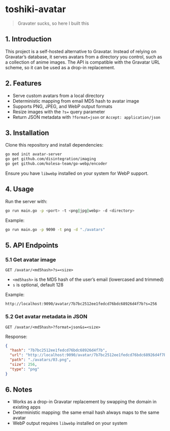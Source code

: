 # toshiki-avatar
> Gravater sucks, so here I built this

## 1. Introduction
This project is a self-hosted alternative to Gravatar. Instead of relying on Gravatar’s database, it serves avatars from a directory you control, such as a collection of anime images. The API is compatible with the Gravatar URL scheme, so it can be used as a drop-in replacement.

## 2. Features
- Serve custom avatars from a local directory
- Deterministic mapping from email MD5 hash to avatar image
- Supports PNG, JPEG, and WebP output formats
- Resize images with the `?s=` query parameter
- Return JSON metadata with `?format=json` or `Accept: application/json`

## 3. Installation
Clone this repository and install dependencies:

```bash
go mod init avatar-server
go get github.com/disintegration/imaging
go get github.com/kolesa-team/go-webp/encoder
```

Ensure you have `libwebp` installed on your system for WebP support.

## 4. Usage
Run the server with:

```bash
go run main.go -p <port> -t <png|jpg|webp> -d <directory>
```

Example:

```bash
go run main.go -p 9090 -t png -d "./avatars"
```

## 5. API Endpoints

### 5.1 Get avatar image
```
GET /avatar/<md5hash>?s=<size>
```
- `<md5hash>` is the MD5 hash of the user’s email (lowercased and trimmed)
- `s` is optional, default 128

Example:
```
http://localhost:9090/avatar/7b7bc2512ee1fedcd76bdc68926d4f7b?s=256
```

### 5.2 Get avatar metadata in JSON
```
GET /avatar/<md5hash>?format=json&s=<size>
```
Response:
```json
{
  "hash": "7b7bc2512ee1fedcd76bdc68926d4f7b",
  "url": "http://localhost:9090/avatar/7b7bc2512ee1fedcd76bdc68926d4f7b?s=256",
  "path": "./avatars/03.png",
  "size": 256,
  "type": "png"
}
```

## 6. Notes
- Works as a drop-in Gravatar replacement by swapping the domain in existing apps
- Deterministic mapping: the same email hash always maps to the same avatar
- WebP output requires `libwebp` installed on your system

